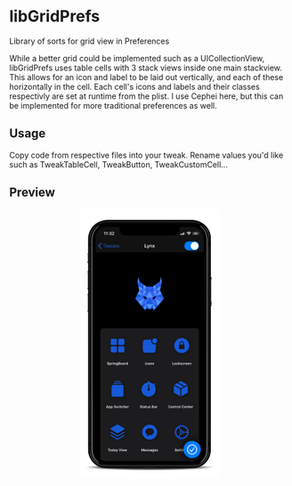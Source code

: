 # libGridPrefs

Library of sorts for grid view in Preferences

While a better grid could be implemented such as a UICollectionView, libGridPrefs uses table cells with 3 stack views inside one main stackview. This allows for an icon and label to be laid out vertically, and each of these horizontally in the cell. Each cell's icons and labels and their classes respectivly are set at runtime from the plist. I use Cephei here, but this can be implemented for more traditional preferences as well. 

## Usage

Copy code from respective files into your tweak. Rename values you'd like such as TweakTableCell, TweakButton, TweakCustomCell...

## Preview

<div align="center">
  <img src="https://github.com/MTACS/libGridPrefs/blob/main/preview/preview.png" width=50% height=50%>
</div>

